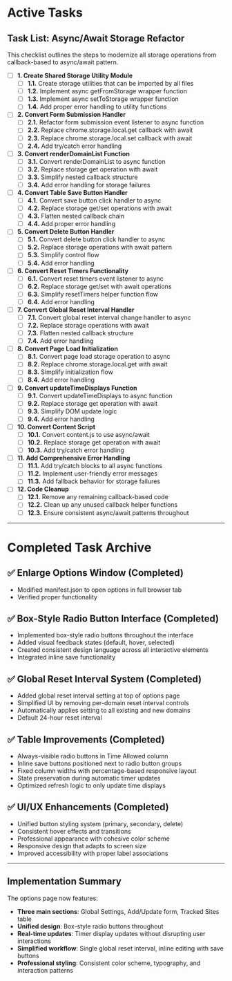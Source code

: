 # Active Tasks

## Task List: Async/Await Storage Refactor

This checklist outlines the steps to modernize all storage operations from callback-based to async/await pattern.

- [ ] **1. Create Shared Storage Utility Module**
  - [ ] **1.1.** Create storage utilities that can be imported by all files
  - [ ] **1.2.** Implement async getFromStorage wrapper function
  - [ ] **1.3.** Implement async setToStorage wrapper function
  - [ ] **1.4.** Add proper error handling to utility functions

- [ ] **2. Convert Form Submission Handler**
  - [ ] **2.1.** Refactor form submission event listener to async function
  - [ ] **2.2.** Replace chrome.storage.local.get callback with await
  - [ ] **2.3.** Replace chrome.storage.local.set callback with await
  - [ ] **2.4.** Add try/catch error handling

- [ ] **3. Convert renderDomainList Function**
  - [ ] **3.1.** Convert renderDomainList to async function
  - [ ] **3.2.** Replace storage get operation with await
  - [ ] **3.3.** Simplify nested callback structure
  - [ ] **3.4.** Add error handling for storage failures

- [ ] **4. Convert Table Save Button Handler**
  - [ ] **4.1.** Convert save button click handler to async
  - [ ] **4.2.** Replace storage get/set operations with await
  - [ ] **4.3.** Flatten nested callback chain
  - [ ] **4.4.** Add proper error handling

- [ ] **5. Convert Delete Button Handler**
  - [ ] **5.1.** Convert delete button click handler to async
  - [ ] **5.2.** Replace storage operations with await pattern
  - [ ] **5.3.** Simplify control flow
  - [ ] **5.4.** Add error handling

- [ ] **6. Convert Reset Timers Functionality**
  - [ ] **6.1.** Convert reset timers event listener to async
  - [ ] **6.2.** Replace storage get/set with await operations
  - [ ] **6.3.** Simplify resetTimers helper function flow
  - [ ] **6.4.** Add error handling

- [ ] **7. Convert Global Reset Interval Handler**
  - [ ] **7.1.** Convert global reset interval change handler to async
  - [ ] **7.2.** Replace storage operations with await
  - [ ] **7.3.** Flatten nested callback structure
  - [ ] **7.4.** Add error handling

- [ ] **8. Convert Page Load Initialization**
  - [ ] **8.1.** Convert page load storage operation to async
  - [ ] **8.2.** Replace chrome.storage.local.get with await
  - [ ] **8.3.** Simplify initialization flow
  - [ ] **8.4.** Add error handling

- [ ] **9. Convert updateTimeDisplays Function**
  - [ ] **9.1.** Convert updateTimeDisplays to async function
  - [ ] **9.2.** Replace storage get operation with await
  - [ ] **9.3.** Simplify DOM update logic
  - [ ] **9.4.** Add error handling

- [ ] **10. Convert Content Script**
  - [ ] **10.1.** Convert content.js to use async/await
  - [ ] **10.2.** Replace storage get operation with await
  - [ ] **10.3.** Add try/catch error handling

- [ ] **11. Add Comprehensive Error Handling**
  - [ ] **11.1.** Add try/catch blocks to all async functions
  - [ ] **11.2.** Implement user-friendly error messages
  - [ ] **11.3.** Add fallback behavior for storage failures

- [ ] **12. Code Cleanup**
  - [ ] **12.1.** Remove any remaining callback-based code
  - [ ] **12.2.** Clean up any unused callback helper functions
  - [ ] **12.3.** Ensure consistent async/await patterns throughout

---

# Completed Task Archive

## ✅ Enlarge Options Window (Completed)
- Modified manifest.json to open options in full browser tab
- Verified proper functionality

## ✅ Box-Style Radio Button Interface (Completed)
- Implemented box-style radio buttons throughout the interface
- Added visual feedback states (default, hover, selected)
- Created consistent design language across all interactive elements
- Integrated inline save functionality

## ✅ Global Reset Interval System (Completed)  
- Added global reset interval setting at top of options page
- Simplified UI by removing per-domain reset interval controls
- Automatically applies setting to all existing and new domains
- Default 24-hour reset interval

## ✅ Table Improvements (Completed)
- Always-visible radio buttons in Time Allowed column
- Inline save buttons positioned next to radio button groups
- Fixed column widths with percentage-based responsive layout
- State preservation during automatic timer updates
- Optimized refresh logic to only update time displays

## ✅ UI/UX Enhancements (Completed)
- Unified button styling system (primary, secondary, delete)
- Consistent hover effects and transitions
- Professional appearance with cohesive color scheme
- Responsive design that adapts to screen size
- Improved accessibility with proper label associations

---

## Implementation Summary

The options page now features:
- **Three main sections**: Global Settings, Add/Update form, Tracked Sites table
- **Unified design**: Box-style radio buttons throughout
- **Real-time updates**: Timer display updates without disrupting user interactions
- **Simplified workflow**: Single global reset interval, inline editing with save buttons
- **Professional styling**: Consistent color scheme, typography, and interaction patterns
